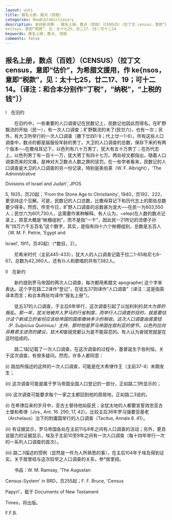 ```yaml
---
layout: wiki
title: 报名上册，数点（百姓）
categories: NewBibleDictionary
description: 圣经新词典 - 报名上册，数点（百姓）（CENSUS）（拉丁文 census，意即“估价”，为希腊文援用，作
ke{nsos，意即“税款”，见：太十七25，廿二17、19；可十二14
keywords: 报名上册，数点, 百姓
comments: false
---
```


## 报名上册，数点（百姓）（CENSUS）（拉丁文 census，意即“估价”，为希腊文援用，作 ke{nsos，意即“税款”，见：太十七25，廿二17、19；可十二14。〔译注：和合本分别作“丁税”，“纳税”，“上税的钱”〕）

Ⅰ　在旧约

　　在旧约中，一些重要的人口调查记在民数记上，民数记也因此而得名。在旷野飘流的开始（民一），有一次人口调查；旷野飘流的末了(民廿六)，也有一次；另外，有大卫所举行的一次人口调查（撒下廿四1-9；代上廿一1-6）。所有这些人口调查中，数点的都是届服役年龄的男丁。大卫的人口调查的总数，保存下来的有两个版本──在撒母耳记下，以色列有八十万男丁，犹大有五十万男丁；在历代志上，以色列男丁有一百十一万，犹大男丁有四十七万。两处经文都指出，随着人口调查而来的灾难，是神对大卫数点人数之罪的惩罚。在一些学者看来，民数记的人口调查是大卫的人口调查的另一份记录，特别是奥伯莱（W. F. Albright），'The Administrative

Divisions of Israel and Judah', JPOS

5, 1925，页20起；'From the Stone Age to Christianity', 1940，页192、222，更坚持这个见解。可是，民数记的人口总数，比撒母耳记下和历代志上的那些总数要少得多。然而，传至今日，旷野人口调查的总数甚为宠大──在民一为603,550人；民廿六为601,730人，这需要作某种解释。有人认为，~elep{在人数的数点记录上，原意大概是“帐棚组别”，而不是指“一千”，因此民一21所记的流便子孙有“四万六千五百名”这个数字，其实，是指有四十六个帐棚组别，总数是五百人（W. M. F. Petrie, 'Egypt and

Israel', 1911，页40起）（*数目，2）。

　　尼希米时代（主前445-433），犹大人的人口调查记载于拉二1-65和尼七6-67。总数为42,360人，还有仆人和歌唱的共有7,582人。

Ⅱ　在新约

　　新约提到罗马帝国的两次人口调查，每次都用希腊文 apographe{ 这个字来表达。这个字在路二2译作“登记”，在徒五37则译作“人口调查”〔译注：这是指英译本而言；和合本两处均译作“报名上册”〕。

　　徒五37的人口调查，于主后6年举行，这次调查引起了以加利利的*犹大为首的叛乱。那一年，犹太地被并入罗马的行省制度，而举行人口调查的目的，就是要估计这个新成立的省份应该给帝国的国库缴纳多少的税收。这次人口调查由居里纽（P. Sulpicius Quirinius）主持，那时他是罗马帝国在叙利亚的使节。以色列应向异教君主进贡的建议，犹大和*奋锐党都认为是不能容忍的。有人认为奋锐党就是在这时组成的。

　　路二1起记载了一次人口调查，在这次调查的过程中，基督诞生于伯利恒。关于这次调查，有很多疑问。然而，许多人都同意：

(i) 路加所描述的这样的一次人口调查，可能是在大希律作王（主前37-4）末期发生；

(ii) 这次调查可能是属于罗马帝国全国人口登记的一部分，正如路二1所显示的；

(iii) 这次调查可能要求每个一家之主都回到他的原居地，正如路二3说的。

(i) 在希律后来的岁月中，亚古士督待他如臣民；全犹太地的人都要宣誓效忠亚古士督和希律（Jos., Ant. 16. 290; 17, 42）。比较主后36年罗马强要亚基老（Archelaus）治下的附庸国举行的人口调查（Tacitus, Annals 6. 41）。

(ii) 有证据显示，罗马帝国各处在主前11与8年之间有人口调查的活动；另外，更具说服力的证据显示，埃及于主前10至9年之间有一次人口调查（每十四年举行一次的一系列人口调查的首次）。

(iii) 路二3描述的惯例（显然是一件为人所熟悉的事），在主后104年于埃及得到证实。关于居里纽与这次较早之人口调查的关系，参*居里扭。

　　书品：W. M. Ramsay, 'The Augustan

Census-System' in BRD，页255起；F. F. Bruce, 'Census

Papyri'，载于 Documents of New Testament

Times，将出版。

F.F.B.






